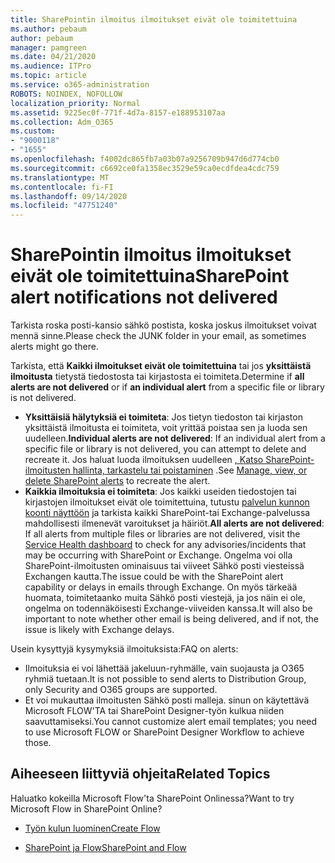 ```yaml
---
title: SharePointin ilmoitus ilmoitukset eivät ole toimitettuina
ms.author: pebaum
author: pebaum
manager: pamgreen
ms.date: 04/21/2020
ms.audience: ITPro
ms.topic: article
ms.service: o365-administration
ROBOTS: NOINDEX, NOFOLLOW
localization_priority: Normal
ms.assetid: 9225ec0f-771f-4d7a-8157-e188953107aa
ms.collection: Adm_O365
ms.custom:
- "9000118"
- "1655"
ms.openlocfilehash: f4002dc865fb7a03b07a9256709b947d6d774cb0
ms.sourcegitcommit: c6692ce0fa1358ec3529e59ca0ecdfdea4cdc759
ms.translationtype: MT
ms.contentlocale: fi-FI
ms.lasthandoff: 09/14/2020
ms.locfileid: "47751240"
---
```

# <a name="sharepoint-alert-notifications-not-delivered"></a><span data-ttu-id="7730f-102">SharePointin ilmoitus ilmoitukset eivät ole toimitettuina</span><span class="sxs-lookup"><span data-stu-id="7730f-102">SharePoint alert notifications not delivered</span></span>

<span data-ttu-id="7730f-103">Tarkista roska posti-kansio sähkö postista, koska joskus ilmoitukset voivat mennä sinne.</span><span class="sxs-lookup"><span data-stu-id="7730f-103">Please check the JUNK folder in your email, as sometimes alerts might go there.</span></span>

<span data-ttu-id="7730f-104">Tarkista, että **Kaikki ilmoitukset eivät ole toimitettuina** tai jos **yksittäistä ilmoitusta** tietystä tiedostosta tai kirjastosta ei toimiteta.</span><span class="sxs-lookup"><span data-stu-id="7730f-104">Determine if **all alerts are not delivered** or if **an individual alert** from a specific file or library is not delivered.</span></span>

- <span data-ttu-id="7730f-105">**Yksittäisiä hälytyksiä ei toimiteta**: Jos tietyn tiedoston tai kirjaston yksittäistä ilmoitusta ei toimiteta, voit yrittää poistaa sen ja luoda sen uudelleen.</span><span class="sxs-lookup"><span data-stu-id="7730f-105">**Individual alerts are not delivered**: If an individual alert from a specific file or library is not delivered, you can attempt to delete and recreate it.</span></span> <span data-ttu-id="7730f-106">Jos haluat luoda ilmoituksen uudelleen [, Katso SharePoint-ilmoitusten hallinta, tarkastelu tai poistaminen](https://support.office.com/article/manage-view-or-delete-sharepoint-alerts-99dfb19c-9a90-4a8c-aba1-aa8c8afb0de2) .</span><span class="sxs-lookup"><span data-stu-id="7730f-106">See [Manage, view, or delete SharePoint alerts](https://support.office.com/article/manage-view-or-delete-sharepoint-alerts-99dfb19c-9a90-4a8c-aba1-aa8c8afb0de2) to recreate the alert.</span></span>
- <span data-ttu-id="7730f-107">**Kaikkia ilmoituksia ei toimiteta**: Jos kaikki useiden tiedostojen tai kirjastojen ilmoitukset eivät ole toimitettuina, tutustu [palvelun kunnon koonti näyttöön](https://admin.microsoft.com/AdminPortal/Home#/servicehealth) ja tarkista kaikki SharePoint-tai Exchange-palvelussa mahdollisesti ilmenevät varoitukset ja häiriöt.</span><span class="sxs-lookup"><span data-stu-id="7730f-107">**All alerts are not delivered**: If all alerts from multiple files or libraries are not delivered, visit the [Service Health dashboard](https://admin.microsoft.com/AdminPortal/Home#/servicehealth) to check for any advisories/incidents that may be occurring with SharePoint or Exchange.</span></span> <span data-ttu-id="7730f-108">Ongelma voi olla SharePoint-ilmoitusten ominaisuus tai viiveet Sähkö posti viesteissä Exchangen kautta.</span><span class="sxs-lookup"><span data-stu-id="7730f-108">The issue could be with the SharePoint alert capability or delays in emails through Exchange.</span></span> <span data-ttu-id="7730f-109">On myös tärkeää huomata, toimitetaanko muita Sähkö posti viestejä, ja jos näin ei ole, ongelma on todennäköisesti Exchange-viiveiden kanssa.</span><span class="sxs-lookup"><span data-stu-id="7730f-109">It will also be important to note whether other email is being delivered, and if not, the issue is likely with Exchange delays.</span></span>

<span data-ttu-id="7730f-110">Usein kysyttyjä kysymyksiä ilmoituksista:</span><span class="sxs-lookup"><span data-stu-id="7730f-110">FAQ on alerts:</span></span>

- <span data-ttu-id="7730f-111">Ilmoituksia ei voi lähettää jakeluun-ryhmälle, vain suojausta ja O365 ryhmiä tuetaan.</span><span class="sxs-lookup"><span data-stu-id="7730f-111">It is not possible to send alerts to Distribution Group, only Security and O365 groups are supported.</span></span>
- <span data-ttu-id="7730f-112">Et voi mukauttaa ilmoitusten Sähkö posti malleja. sinun on käytettävä Microsoft FLOW'TA tai SharePoint Designer-työn kulkua niiden saavuttamiseksi.</span><span class="sxs-lookup"><span data-stu-id="7730f-112">You cannot customize alert email templates; you need to use Microsoft FLOW or SharePoint Designer Workflow to achieve those.</span></span>

## <a name="related-topics"></a><span data-ttu-id="7730f-113">Aiheeseen liittyviä ohjeita</span><span class="sxs-lookup"><span data-stu-id="7730f-113">Related Topics</span></span>

<span data-ttu-id="7730f-114">Haluatko kokeilla Microsoft Flow'ta SharePoint Onlinessa?</span><span class="sxs-lookup"><span data-stu-id="7730f-114">Want to try Microsoft Flow in SharePoint Online?</span></span>

- [<span data-ttu-id="7730f-115">Työn kulun luominen</span><span class="sxs-lookup"><span data-stu-id="7730f-115">Create Flow</span></span>](https://support.office.com/article/a9c3e03b-0654-46af-a254-20252e580d01)

- [<span data-ttu-id="7730f-116">SharePoint ja Flow</span><span class="sxs-lookup"><span data-stu-id="7730f-116">SharePoint and Flow</span></span>](https://flow.microsoft.com//blog/sharepoint-and-flow/)
